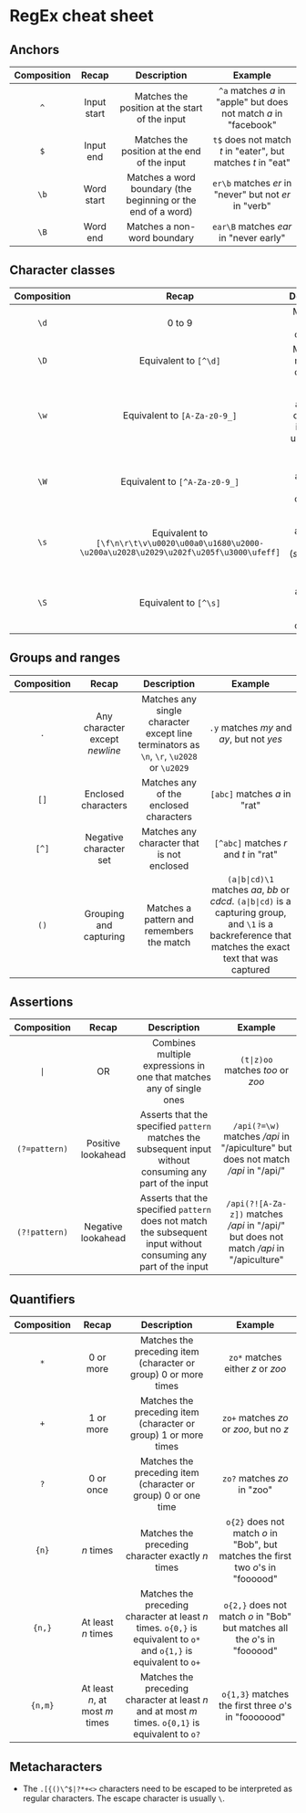 # RegEx cheat sheet

## Anchors

  |Composition|Recap|Description|Example|
  |:--:|:--:|:--:|:--:|
  |`^`|Input start|Matches the position at the start of the input|`^a` matches *a* in "apple" but does not match *a* in "facebook"|
  |`$`|Input end|Matches the position at the end of the input|`t$` does not match *t* in "eater", but matches *t* in "eat"|
  |`\b`|Word start|Matches a word boundary (the beginning or the end of a word)|`er\b` matches *er* in "never" but not *er* in "verb"|
  |`\B`|Word end|Matches a non-word boundary|`ear\B` matches *ear* in "never early"|

## Character classes

  |Composition|Recap|Description|Example|
  |:--:|:--:|:--:|:--:|
  |`\d`|0 to 9|Matches a digit character|`\d` matches *5* in "Room 5 is ready"|
  |`\D`|Equivalent to `[^\d]`|Matches a non-digit character|`\D` matches *#* in "#1"|
  |`\w`|Equivalent to `[A-Za-z0-9_]`|Matches any word character, including underscore|`\w` matches *f* in "facebook", *7* in "#7", and *m* in "Émanuel"|
  |`\W`|Equivalent to `[^A-Za-z0-9_]`|Matches any non-word character|`\W` matches *%* in "100%" and *É* in "Émanuel"|
  |`\s`|Equivalent to `[\f\n\r\t\v\u0020\u00a0\u1680\u2000-\u200a\u2028\u2029\u202f\u205f\u3000\ufeff]`|Matches any white space (*space*, *tab*, *newline*)|`\s` matches " " in "foo bar"|
  |`\S`|Equivalent to `[^\s]`|Matches any non-white space character|`\S` matches *foo* and *bar* in "foo bar"|

## Groups and ranges

  |Composition|Recap|Description|Example|
  |:--:|:--:|:--:|:--:|
  |`.`|Any character except *newline*|Matches any single character except line terminators as `\n`, `\r`, `\u2028` or `\u2029`|`.y` matches *my* and *ay*, but not *yes*|
  |`[]`|Enclosed characters|Matches any of the enclosed characters|`[abc]` matches *a* in "rat"|
  |`[^]`|Negative character set|Matches any character that is not enclosed|`[^abc]` matches *r* and *t* in "rat"|
  |`()`|Grouping and capturing|Matches a pattern and remembers the match|`(a\|b\|cd)\1` matches *aa*, *bb* or *cdcd*. `(a\|b\|cd)` is a capturing group, and `\1` is a backreference that matches the exact text that was captured|

## Assertions

  |Composition|Recap|Description|Example|
  |:--:|:--:|:--:|:--:|
  |`\|`|OR|Combines multiple expressions in one that matches any of single ones|`(t\|z)oo` matches *too* or *zoo*|
  |`(?=pattern)`|Positive lookahead|Asserts that the specified `pattern` matches the subsequent input without consuming any part of the input|`/api(?=\w)` matches */api* in "/apiculture" but does not match */api* in "/api/"|
  |`(?!pattern)`|Negative lookahead|Asserts that the specified `pattern` does not match the subsequent input without consuming any part of the input|`/api(?![A-Za-z])` matches */api* in "/api/" but does not match */api* in "/apiculture"|

## Quantifiers

  |Composition|Recap|Description|Example|
  |:--:|:--:|:--:|:--:|
  |`*`|0 or more|Matches the preceding item (character or group) 0 or more times|`zo*` matches either *z* or *zoo*|
  |`+`|1 or more|Matches the preceding item (character or group) 1 or more times|`zo+` matches *zo* or *zoo*, but no *z*|
  |`?`|0 or once|Matches the preceding item (character or group) 0 or one time|`zo?` matches *zo* in "zoo"|
  |`{n}`|*n* times|Matches the preceding character exactly *n* times|`o{2}` does not match *o* in "Bob", but matches the first two *o*'s in "foooood"|
  |`{n,}`|At least *n* times|Matches the preceding character at least *n* times. `o{0,}` is equivalent to `o*` and `o{1,}` is equivalent to `o+`|`o{2,}` does not match *o* in "Bob" but matches all the *o*'s in "foooood"|
  |`{n,m}`|At least *n*, at most *m* times|Matches the preceding character at least *n* and at most *m* times. `o{0,1}` is equivalent to `o?`|`o{1,3}` matches the first three *o*'s in "fooooood"|

## Metach­ara­cters

* The `.[{()\^$|?*+<>` characters need to be escaped to be interpreted as regular characters. The escape character is usually `\`.

